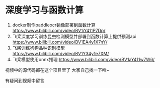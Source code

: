 # 深度学习与函数计算

1. docker制作paddleocr镜像部署到函数计算  https://www.bilibili.com/video/BV1iY411P7Dp/
2. 飞桨深度学习训练昆虫检测模型并部署到函数计算上提供预测api https://www.bilibili.com/video/BV1EA4y1X7nY/
3. 飞桨训练狗狗品种识别模型 https://www.bilibili.com/video/BV1Y34y1e7XM/
4. 飞桨模型使用onnx推理 https://www.bilibili.com/video/BV1aY411w7W6/

视频中的源代码都在这个项目里了 大家自己找一下哈~

有疑问到视频中留言
